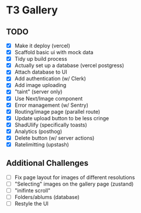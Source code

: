 # T3 Gallery

## TODO
- [x] Make it deploy (vercel)
- [x] Scaffold basic ui with mock data
- [x] Tidy up build process
- [x] Actually set up a database (vercel postgress)
- [x] Attach database to UI
- [x] Add authentication (w/ Clerk)
- [x] Add image uploading
- [x] "taint" (server only)
- [x] Use Next/Image component
- [x] Error management (w/ Sentry)
- [x] Routing/image page (parallel route)
- [x] Update upload button to be less cringe
- [x] ShadUIify (specifically toasts)
- [x] Analytics (posthog)
- [x] Delete button (w/ server actions)
- [x] Ratelimitting (upstash)

## Additional Challenges
- [ ] Fix page layout for images of different resolutions
- [ ] "Selecting" images on the gallery page (zustand)
- [ ] "inifinte scroll"
- [ ] Folders/ablums (database)
- [ ] Restyle the UI